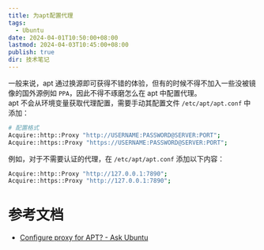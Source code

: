 ```yaml
---
title: 为apt配置代理
tags:
  - Ubuntu
date: 2024-04-01T10:50:00+08:00
lastmod: 2024-04-03T10:45:00+08:00
publish: true
dir: 技术笔记
---
```


一般来说，apt 通过换源即可获得不错的体验，但有的时候不得不加入一些没被镜像的国外源例如 `PPA`，因此不得不琢磨怎么在 apt 中配置代理。  
apt 不会从环境变量获取代理配置，需要手动其配置文件 `/etc/apt/apt.conf` 中添加：

``` bash
# 配置格式
Acquire::http::Proxy "http://USERNAME:PASSWORD@SERVER:PORT";
Acquire::https::Proxy "https://USERNAME:PASSWORD@SERVER:PORT";
```

例如，对于不需要认证的代理，在 `/etc/apt/apt.conf` 添加以下内容：

``` bash
Acquire::http::Proxy "http://127.0.0.1:7890";
Acquire::https::Proxy "http://127.0.0.1:7890";  
```

# 参考文档

- [Configure proxy for APT? - Ask Ubuntu](https://askubuntu.com/a/920242)